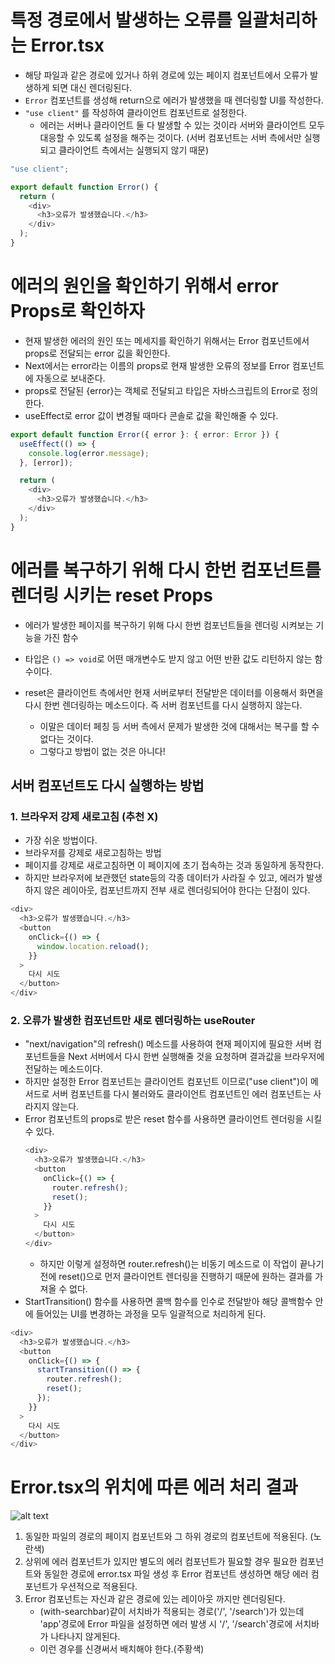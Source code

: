 # 특정 경로에서 발생하는 오류를 일괄처리하는 Error.tsx

- 해당 파일과 같은 경로에 있거나 하위 경로에 있는 페이지 컴포넌트에서 오류가 발생하게 되면 대신 렌더링된다.
- `Error` 컴포넌트를 생성해 return으로 에러가 발생했을 때 렌더링할 UI를 작성한다.
- `"use client"` 를 작성하여 클라이언트 컴포넌트로 설정한다.
  - 에러는 서버나 클라이언트 둘 다 발생할 수 있는 것이라 서버와 클라이언트 모두 대응할 수 있도록 설정을 해주는 것이다. (서버 컴포넌트는 서버 측에서만 실행되고 클라이언트 측에서는 실행되지
    않기 때문)

```ts
"use client";

export default function Error() {
  return (
    <div>
      <h3>오류가 발생했습니다.</h3>
    </div>
  );
}
```

# 에러의 원인을 확인하기 위해서 error Props로 확인하자

- 현재 발생한 에러의 원인 또는 메세지를 확인하기 위해서는 Error 컴포넌트에서 props로 전달되는 error 깂을 확인한다.
- Next에서는 error라는 이름의 props로 현재 발생한 오류의 정보를 Error 컴포넌트에 자동으로 보내준다.
- props로 전달된 {error}는 객체로 전달되고 타입은 자바스크립트의 Error로 정의한다.
- useEffect로 error 값이 변경될 때마다 콘솔로 값을 확인해줄 수 있다.

```ts
export default function Error({ error }: { error: Error }) {
  useEffect(() => {
    console.log(error.message);
  }, [error]);

  return (
    <div>
      <h3>오류가 발생했습니다.</h3>
    </div>
  );
}
```

# 에러를 복구하기 위해 다시 한번 컴포넌트를 렌더링 시키는 reset Props

- 에러가 발생한 페이지를 복구하기 위해 다시 한번 컴포넌트들을 렌더링 시켜보는 기능을 가진 함수
- 타입은 `() => void`로 어떤 매개변수도 받지 않고 어떤 반환 값도 리턴하지 않는 함수이다.

- reset은 클라이언트 측에서만 현재 서버로부터 전달받은 데이터를 이용해서 화면을 다시 한번 렌더링하는 메소드이다. 즉 서버 컴포넌트를 다시 실행하지 않는다.
  - 이말은 데이터 페칭 등 서버 측에서 문제가 발생한 것에 대해서는 복구를 할 수 없다는 것이다.
  - 그렇다고 방법이 없는 것은 아니다!

## 서버 컴포넌트도 다시 실행하는 방법

### 1. 브라우저 강제 새로고침 (추천 X)

- 가장 쉬운 방법이다.
- 브라우저를 강제로 새로고침하는 방법
- 페이지를 강제로 새로고침하면 이 페이지에 초기 접속하는 것과 동일하게 동작한다.
- 하지만 브라우저에 보관했던 state등의 각종 데이터가 사라질 수 있고, 에러가 발생하지 않은 레이아웃, 컴포넌트까지 전부 새로 렌더링되어야 한다는 단점이 있다.

```ts
<div>
  <h3>오류가 발생했습니다.</h3>
  <button
    onClick={() => {
      window.location.reload();
    }}
  >
    다시 시도
  </button>
</div>
```

### 2. 오류가 발생한 컴포넌트만 새로 렌더링하는 useRouter

- "next/navigation"의 refresh() 메소드를 사용하여 현재 페이지에 필요한 서버 컴포넌트들을 Next 서버에서 다시 한번 실행해줄 것을 요청하며 결과값을 브라우저에 전달하는 메소드이다.
- 하지만 설정한 Error 컴포넌트는 클라이언트 컴포넌트 이므로("use client")이 메서드로 서버 컴포넌트를 다시 불러와도 클라이언트 컴포넌트인 에러 컴포넌트는 사라지지 않는다.
- Error 컴포넌트의 props로 받은 reset 함수를 사용하면 클라이언트 렌더링을 시킬 수 있다.
  ```ts
  <div>
    <h3>오류가 발생했습니다.</h3>
    <button
      onClick={() => {
        router.refresh();
        reset();
      }}
    >
      다시 시도
    </button>
  </div>
  ```
  - 하지만 이렇게 설정하면 router.refresh()는 비동기 메소드로 이 작업이 끝나기 전에 reset()으로 먼저 클라이언트 렌더링을 진행하기 때문에 원하는 결과를 가져올 수 없다.
- StartTransition() 함수를 사용하면 콜백 함수를 인수로 전달받아 해당 콜백함수 안에 들어있는 UI를 변경하는 과정을 모두 일괄적으로 처리하게 된다.

```ts
<div>
  <h3>오류가 발생했습니다.</h3>
  <button
    onClick={() => {
      startTransition(() => {
        router.refresh();
        reset();
      });
    }}
  >
    다시 시도
  </button>
</div>
```

# Error.tsx의 위치에 따른 에러 처리 결과

![alt text](<스크린샷 2024-09-06 오전 12.17.26.png>)

1. 동일한 파일의 경로의 페이지 컴포넌트와 그 하위 경로의 컴포넌트에 적용된다. (노란색)
2. 상위에 에러 컴포넌트가 있지만 별도의 에러 컴포넌트가 필요할 경우 필요한 컴포넌트와 동일한 경로에 error.tsx 파일 생성 후 Error 컴포넌트 생성하면 해당 에러 컴포넌트가 우션적으로 적용된다.
3. Error 컴포넌트는 자신과 같은 경로에 있는 레이아웃 까지만 렌더링된다.
   - (with-searchbar)같이 서치바가 적용되는 경로('/', '/search')가 있는데 'app'경로에 Error 파일을 설정하면 에러 발생 시 '/', '/search'경로에 서치바가 나타나지 않게된다.
   - 이런 경우를 신경써서 배치해야 한다.(주황색)

